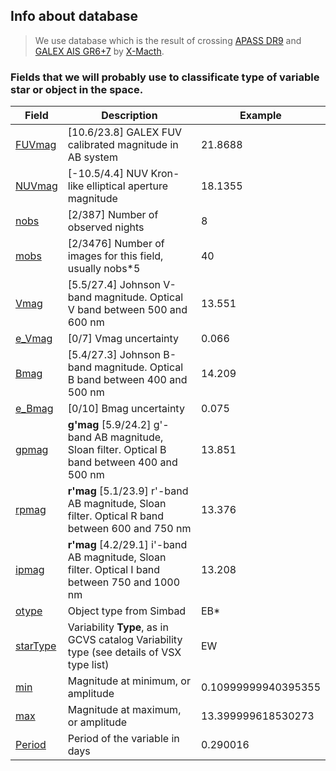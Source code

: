 ## Info about database
> We use database which is the result of crossing [APASS DR9](https://vizier.cds.unistra.fr/viz-bin/VizieR-3?-source=II/336/apass9) and [GALEX AIS GR6+7](https://vizier.u-strasbg.fr/viz-bin/VizieR-3?-source=II/335/galex_ais) by [X-Macth](http://cdsxmatch.u-strasbg.fr/). 
### Fields that we will probably use to classificate type of variable star or object in the space.

| Field | Description | Example|
|---|---|---|
| [FUVmag](https://vizier.u-strasbg.fr/viz-bin/VizieR-3?-source=II/335/galex_ais) | [10.6/23.8] GALEX FUV calibrated magnitude in AB system | 21.8688 |
| [NUVmag](https://vizier.u-strasbg.fr/viz-bin/VizieR-3?-source=II/335/galex_ais) | [-10.5/4.4] NUV Kron-like elliptical aperture magnitude | 18.1355 |
| [nobs](https://vizier.cds.unistra.fr/viz-bin/VizieR-3?-source=II/336/apass9) | [2/387] Number of observed nights | 8 |
| [mobs](https://vizier.cds.unistra.fr/viz-bin/VizieR-3?-source=II/336/apass9) | [2/3476] Number of images for this field, usually nobs*5 | 40 |
| [Vmag](https://vizier.cds.unistra.fr/viz-bin/VizieR-3?-source=II/336/apass9) | [5.5/27.4] Johnson V-band magnitude. Optical V band between 500 and 600 nm | 13.551 |
| [e_Vmag](https://vizier.cds.unistra.fr/viz-bin/VizieR-3?-source=II/336/apass9) | [0/7] Vmag uncertainty | 0.066 |
| [Bmag](https://vizier.cds.unistra.fr/viz-bin/VizieR-3?-source=II/336/apass9) | [5.4/27.3] Johnson B-band magnitude. Optical B band between 400 and 500 nm | 14.209 |
| [e_Bmag](https://vizier.cds.unistra.fr/viz-bin/VizieR-3?-source=II/336/apass9) | [0/10] Bmag uncertainty | 0.075 |
| [gpmag](https://vizier.cds.unistra.fr/viz-bin/VizieR-3?-source=II/336/apass9) | **g'mag** [5.9/24.2] g'-band AB magnitude, Sloan filter. Optical B band between 400 and 500 nm | 13.851 |
| [rpmag](https://vizier.cds.unistra.fr/viz-bin/VizieR-3?-source=II/336/apass9) | **r'mag** [5.1/23.9] r'-band AB magnitude, Sloan filter. Optical R band between 600 and 750 nm | 13.376 |
| [ipmag](https://vizier.cds.unistra.fr/viz-bin/VizieR-3?-source=II/336/apass9) | **r'mag** [4.2/29.1] i'-band AB magnitude, Sloan filter. Optical I band between 750 and 1000 nm | 13.208 |
| [otype](https://simbad.u-strasbg.fr/simbad/sim-display?data=otypes) | Object type from Simbad | EB* |
| [starType](https://vizier.cds.unistra.fr/viz-bin/VizieR-3?-source=B/vsx/vsx) | Variability **Type**, as in GCVS catalog Variability type (see details of VSX type list) | EW |
| [min](https://vizier.cds.unistra.fr/viz-bin/VizieR-3?-source=B/vsx/vsx) | Magnitude at minimum, or amplitude | 0.10999999940395355 |
| [max](https://vizier.cds.unistra.fr/viz-bin/VizieR-3?-source=B/vsx/vsx) | Magnitude at maximum, or amplitude | 13.399999618530273 |
| [Period](https://vizier.cds.unistra.fr/viz-bin/VizieR-3?-source=B/vsx/vsx) | Period of the variable in days | 0.290016 |